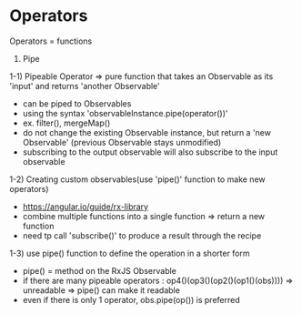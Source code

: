 # Operators

Operators = functions

1. Pipe

1-1) Pipeable Operator => pure function that takes an Observable as its 'input' and returns 'another Observable'
- can be piped to Observables
- using the syntax 'observableInstance.pipe(operator())'
- ex. filter(), mergeMap()
- do not change the existing Observable instance, but return a 'new Observable' (previous Observable stays unmodified)
- subscribing to the output observable will also subscribe to the input observable

1-2) Creating custom observables(use 'pipe()' function to make new operators)
- https://angular.io/guide/rx-library
- combine multiple functions into a single function => return a new function
- need tp call 'subscribe()' to produce a result through the recipe

1-3) use pipe() function to define the operation in a shorter form
- pipe() = method on the RxJS Observable
- if there are many pipeable operators :
op4()(op3()(op2()(op1()(obs)))) => unreadable
=> pipe() can make it readable
- even if there is only 1 operator, obs.pipe(op()) is preferred
